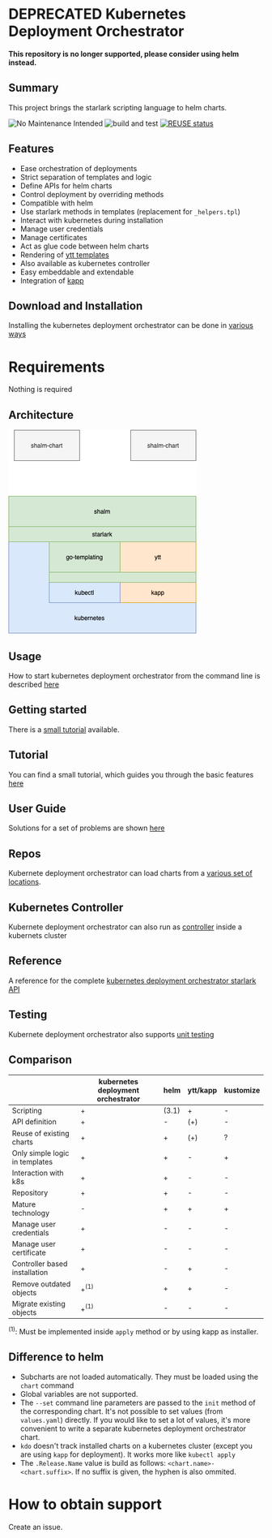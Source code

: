 
# DEPRECATED Kubernetes Deployment Orchestrator


**This repository is no longer supported, please consider using helm instead.**

## Summary

This project brings the starlark scripting language to helm charts.

![No Maintenance Intended](http://unmaintained.tech/badge.svg)
![build and test](https://github.com/sap/kubernetes-deployment-orchestrator/workflows/build%20and%20test/badge.svg)
[![REUSE status](https://api.reuse.software/badge/github.com/SAP/kubernetes-deployment-orchestrator)](https://api.reuse.software/info/github.com/SAP/kubernetes-deployment-orchestrator)

## Features

* Ease orchestration of deployments
* Strict separation of templates and logic
* Define APIs for helm charts
* Control deployment by overriding methods
* Compatible with helm
* Use starlark methods in templates (replacement for `_helpers.tpl`)
* Interact with kubernetes during installation
* Manage user credentials
* Manage certificates
* Act as glue code between helm charts
* Rendering of [ytt templates](https://get-ytt.io/)
* Also available as kubernetes controller
* Easy embeddable and extendable
* Integration of [kapp](https://github.com/k14s/kapp)

## Download and Installation

Installing the kubernetes deployment orchestrator can be done in [various ways](doc/installation.md)

# Requirements

Nothing is required

## Architecture

![](doc/Layer.png)

## Usage

How to start kubernetes deployment orchestrator from the command line is described [here](doc/command_line.md)

## Getting started

There is a [small tutorial](doc/getting_started.md) available.

## Tutorial

You can find a small tutorial, which guides you through the basic features [here](doc/tutorial.md)

## User Guide

Solutions for a set of problems are shown [here](doc/user_guide.md)

## Repos

Kubernete deployment orchestrator can load charts from a [various set of locations](doc/repos.md).

## Kubernetes Controller

Kubernete deployment orchestrator can also run as [controller](doc/controller.md) inside a kubernets cluster

## Reference

A reference for the complete [kubernetes deployment orchestrator starlark API](doc/reference.md)

## Testing

Kubernete deployment orchestrator also supports [unit testing](doc/unit_tests.md)

## Comparison

|                                | kubernetes deployment orchestrator           | helm  | ytt/kapp | kustomize |
| ------------------------------ | --------------- | ----- | -------- | --------- |
| Scripting                      | +               | (3.1) | +        | -         |
| API definition                 | +               | -     | (+)      | -         |
| Reuse of existing charts       | +               | +     | (+)      | ?         |
| Only simple logic in templates | +               | +     | -        | +         |
| Interaction with k8s           | +               | +     | -        | -         |
| Repository                     | +               | +     | -        | -         |
| Mature technology              | -               | +     | +        | +         |
| Manage user credentials        | +               | -     | -        | -         |
| Manage user certificate        | +               | -     | -        | -         |
| Controller based installation  | +               | -     | +        | -         |
| Remove outdated objects        | +<sup>(1)</sup> | +     | +        | -         |
| Migrate existing objects       | +<sup>(1)</sup> | -     | -        | -         |

<sup>(1)</sup>: Must be implemented inside `apply` method or by using kapp as installer.


## Difference to helm

* Subcharts are not loaded automatically. They must be loaded using the `chart` command
* Global variables are not supported.
* The `--set` command line parameters are passed to the `init` method of the corresponding chart.
It's not possible to set values (from `values.yaml`) directly.
If you would like to set a lot of values, it's more convenient to write a separate kubernetes deployment orchestrator chart.
* `kdo` doesn't track installed charts on a kubernetes cluster (except you are using `kapp` for deployment). It works more like `kubectl apply`
* The `.Release.Name` value is build as follows: `<chart.name>-<chart.suffix>`. If no suffix is given, the hyphen is also ommited.

# How to obtain support

Create an issue.
